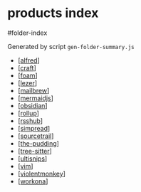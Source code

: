products index
===
#folder-index

Generated by script `gen-folder-summary.js`

- [[alfred]]
- [[craft]]
- [[foam]]
- [[lezer]]
- [[mailbrew]]
- [[mermaidjs]]
- [[obsidian]]
- [[rollup]]
- [[rsshub]]
- [[simpread]]
- [[sourcetrail]]
- [[the-pudding]]
- [[tree-sitter]]
- [[ultisnips]]
- [[vim]]
- [[violentmonkey]]
- [[workona]]
<!--end-generated-->

[//begin]: # "Autogenerated link references for markdown compatibility"
[alfred]: products/alfred "Alfred"
[craft]: products/craft "Craft"
[foam]: products/foam "Foam"
[lezer]: products/lezer "Lezer"
[mailbrew]: products/mailbrew "Mailbrew"
[mermaidjs]: products/mermaidjs "Mermaid.js"
[obsidian]: products/obsidian "Obsidian"
[rollup]: products/rollup "Rollup"
[rsshub]: products/rsshub "Rsshub"
[simpread]: products/simpread "Simpread"
[sourcetrail]: products/sourcetrail "Sourcetrail"
[the-pudding]: products/the-pudding "The Pudding"
[tree-sitter]: products/tree-sitter "tree-sitter"
[ultisnips]: products/ultisnips "UltiSnips"
[vim]: products/vim "Vim"
[violentmonkey]: products/violentmonkey "Violentmonkey"
[workona]: products/workona "Workona"
[//end]: # "Autogenerated link references"
